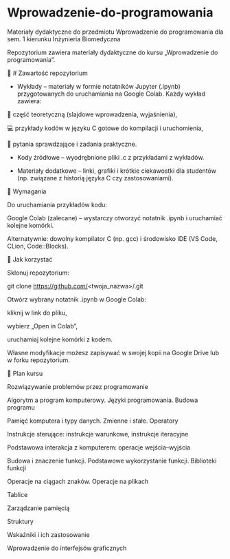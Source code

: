 # Wprowadzenie-do-programowania
Materiały dydaktyczne do przedmiotu Wprowadzenie do programowania dla sem. 1 kierunku Inżynieria Biomedyczna

Repozytorium zawiera materiały dydaktyczne do kursu „Wprowadzenie do programowania”.

📂 # Zawartość repozytorium

- Wykłady – materiały w formie notatników Jupyter (.ipynb) przygotowanych do uruchamiania na Google Colab.
Każdy wykład zawiera:

📘 część teoretyczną (slajdowe wprowadzenia, wyjaśnienia),

💻 przykłady kodów w języku C gotowe do kompilacji i uruchomienia,

📝 pytania sprawdzające i zadania praktyczne.

- Kody źródłowe – wyodrębnione pliki .c z przykładami z wykładów.

- Materiały dodatkowe – linki, grafiki i krótkie ciekawostki dla studentów (np. związane z historią języka C czy zastosowaniami).

🔧 Wymagania

Do uruchamiania przykładów kodu:

Google Colab (zalecane) – wystarczy otworzyć notatnik .ipynb i uruchamiać kolejne komórki.

Alternatywnie: dowolny kompilator C (np. gcc) i środowisko IDE (VS Code, CLion, Code::Blocks).

🚀 Jak korzystać

Sklonuj repozytorium:

git clone https://github.com/<twoja_nazwa>/<repozytorium>.git


Otwórz wybrany notatnik .ipynb w Google Colab:

kliknij w link do pliku,

wybierz „Open in Colab”,

uruchamiaj kolejne komórki z kodem.

Własne modyfikacje możesz zapisywać w swojej kopii na Google Drive lub w forku repozytorium.

📅 Plan kursu

Rozwiązywanie problemów przez programowanie

Algorytm a program komputerowy. Języki programowania. Budowa programu

Pamięć komputera i typy danych. Zmienne i stałe. Operatory

Instrukcje sterujące: instrukcje warunkowe, instrukcje iteracyjne

Podstawowa interakcja z komputerem: operacje wejścia–wyjścia

Budowa i znaczenie funkcji. Podstawowe wykorzystanie funkcji. Biblioteki funkcji

Operacje na ciągach znaków. Operacje na plikach

Tablice

Zarządzanie pamięcią

Struktury

Wskaźniki i ich zastosowanie

Wprowadzenie do interfejsów graficznych

